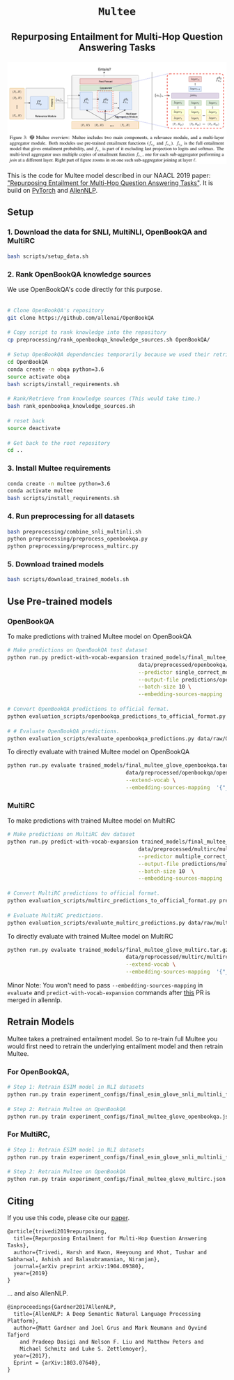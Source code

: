 # <p align=center>`Multee` </p> 

## <p align=center>Repurposing Entailment for Multi-Hop Question Answering Tasks</p>

![Multee Image](images/main-diagram-with-caption.png)

This is the code for Multee model described in our NAACL 2019 paper: ["Repurposing Entailment for Multi-Hop Question Answering Tasks"](http://ai2-website.s3.amazonaws.com/publications/Multee-NAACL2019.pdf). It is build on [PyTorch](https://pytorch.org/) and [AllenNLP](https://allennlp.org/).


## Setup

### 1. Download the data for SNLI, MultiNLI, OpenBookQA and MultiRC

```bash
bash scripts/setup_data.sh
```

### 2. Rank OpenBookQA knowledge sources

We use OpenBookQA's code directly for this purpose.

```bash

# Clone OpenBookQA's repository
git clone https://github.com/allenai/OpenBookQA

# Copy script to rank knowledge into the repository
cp preprocessing/rank_openbookqa_knowledge_sources.sh OpenBookQA/

# Setup OpenBookQA dependencies temporarily because we used their retrieval.
cd OpenBookQA
conda create -n obqa python=3.6
source activate obqa
bash scripts/install_requirements.sh

# Rank/Retrieve from knowledge sources (This would take time.)
bash rank_openbookqa_knowledge_sources.sh

# reset back
source deactivate

# Get back to the root repository
cd ..
```

### 3. Install Multee requirements

```bash
conda create -n multee python=3.6
conda activate multee
bash scripts/install_requirements.sh
```

### 4. Run preprocessing for all datasets

```bash
bash preprocessing/combine_snli_multinli.sh
python preprocessing/preprocess_openbookqa.py
python preprocessing/preprocess_multirc.py
```


### 5. Download trained models

```bash
bash scripts/download_trained_models.sh
```


## Use Pre-trained models

### OpenBookQA

To make predictions with trained Multee model on OpenBookQA

```bash
# Make predictions on OpenBookQA test dataset
python run.py predict-with-vocab-expansion trained_models/final_multee_glove_openbookqa.tar.gz \
                                          data/preprocessed/openbookqa/openbookqa-test-processed-questions.jsonl \
                                          --predictor single_correct_mcq_entailment \
                                          --output-file predictions/openbookqa-test-predictions.jsonl \
                                          --batch-size 10 \
                                          --embedding-sources-mapping  '{"_text_field_embedder.token_embedder_tokens": "https://s3-us-west-2.amazonaws.com/allennlp/datasets/glove/glove.840B.300d.txt.gz"}'

# Convert OpenBookQA predictions to official format.
python evaluation_scripts/openbookqa_predictions_to_official_format.py predictions/openbookqa-test-predictions.jsonl predictions/openbookqa-test-official-predictions.jsonl

# # Evaluate OpenBookQA predictions.
python evaluation_scripts/evaluate_openbookqa_predictions.py data/raw/OpenBookQA-V1-Sep2018/Data/Main/test.jsonl predictions/openbookqa-test-official-predictions.jsonl
```

To directly evaluate with trained Multee model on OpenBookQA

```bash
python run.py evaluate trained_models/final_multee_glove_openbookqa.tar.gz \
                                      data/preprocessed/openbookqa/openbookqa-test-processed-questions.jsonl \
                                      --extend-vocab \
                                      --embedding-sources-mapping  '{"_text_field_embedder.token_embedder_tokens": "https://s3-us-west-2.amazonaws.com/allennlp/datasets/glove/glove.840B.300d.txt.gz"}'
```


### MultiRC

To make predictions with trained Multee model on MultiRC

```bash
# Make predictions on MultiRC dev dataset
python run.py predict-with-vocab-expansion trained_models/final_multee_glove_multirc.tar.gz \
                                          data/preprocessed/multirc/multirc-dev-processed-questions.jsonl \
                                          --predictor multiple_correct_mcq_entailment \
                                          --output-file predictions/multirc-dev-predictions.jsonl \
                                          --batch-size 10  \
                                          --embedding-sources-mapping  '{"_text_field_embedder.token_embedder_tokens": "https://s3-us-west-2.amazonaws.com/allennlp/datasets/glove/glove.840B.300d.txt.gz"}'

# Convert MultiRC predictions to official format.
python evaluation_scripts/multirc_predictions_to_official_format.py predictions/multirc-dev-predictions.jsonl predictions/multirc-dev-official-questions.jsonl

# Evaluate MultiRC predictions.
python evaluation_scripts/evaluate_multirc_predictions.py data/raw/multirc_1.0/multirc_1.0_dev.json predictions/multirc-dev-official-questions.jsonl
```

To directly evaluate with trained Multee model on MultiRC

```bash
python run.py evaluate trained_models/final_multee_glove_multirc.tar.gz \
                                      data/preprocessed/multirc/multirc-dev-processed-questions.jsonl \
                                      --extend-vocab \
                                      --embedding-sources-mapping  '{"_text_field_embedder.token_embedder_tokens": "https://s3-us-west-2.amazonaws.com/allennlp/datasets/glove/glove.840B.300d.txt.gz"}'
```

Minor Note: You won't need to pass `--embedding-sources-mapping` in `evaluate` and `predict-with-vocab-expansion` commands after [this](https://github.com/allenai/allennlp/pull/2899) PR is merged in allennlp.


## Retrain Models

Multee takes a pretrained entailment model. So to re-train full Multee you would first need to retrain the underlying entailment model and then retrain Multee. 

### For OpenBookQA,

```bash
# Step 1: Retrain ESIM model in NLI datasets
python run.py train experiment_configs/final_esim_glove_snli_multinli_for_openbookqa.json serialization_dir/final_esim_glove_snli_multinli_for_openbookqa

# Step 2: Retrain Multee on OpenBookQA
python run.py train experiment_configs/final_multee_glove_openbookqa.json serialization_dir/final_multee_glove_multirc

```


### For MultiRC,

```bash
# Step 1: Retrain ESIM model in NLI datasets
python run.py train experiment_configs/final_esim_glove_snli_multinli_for_multirc.json serialization_dir/final_esim_glove_snli_multinli_for_multirc

# Step 2: Retrain Multee on OpenBookQA
python run.py train experiment_configs/final_multee_glove_multirc.json serialization_dir/final_multee_glove_multirc

```

## Citing

If you use this code, please cite our [paper](http://ai2-website.s3.amazonaws.com/publications/Multee-NAACL2019.pdf).

```
@article{trivedi2019repurposing,
  title={Repurposing Entailment for Multi-Hop Question Answering Tasks},
  author={Trivedi, Harsh and Kwon, Heeyoung and Khot, Tushar and Sabharwal, Ashish and Balasubramanian, Niranjan},
  journal={arXiv preprint arXiv:1904.09380},
  year={2019}
}
```

... and also AllenNLP.

```
@inproceedings{Gardner2017AllenNLP,
  title={AllenNLP: A Deep Semantic Natural Language Processing Platform},
  author={Matt Gardner and Joel Grus and Mark Neumann and Oyvind Tafjord
    and Pradeep Dasigi and Nelson F. Liu and Matthew Peters and
    Michael Schmitz and Luke S. Zettlemoyer},
  year={2017},
  Eprint = {arXiv:1803.07640},
}

```
